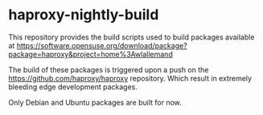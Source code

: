 # haproxy-nightly-build

This repository provides the build scripts used to build packages available at https://software.opensuse.org/download/package?package=haproxy&project=home%3Awlallemand

The build of these packages is triggered upon a push on the https://github.com/haproxy/haproxy repository. Which result in extremely bleeding edge development packages.

Only Debian and Ubuntu packages are built for now.
